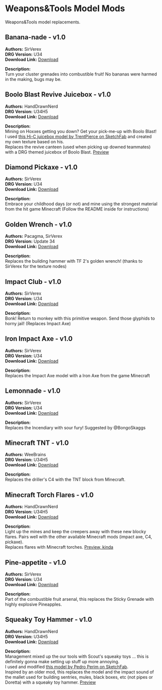 # Weapons&Tools Model Mods

Weapons&Tools model replacements.

<!-- mod list -->

## Banana-nade - v1.0
**Authors:** SirVerex  
**DRG Version:** U34  
**Download Link:** [Download](https://github.com/ArcticEcho/DRG-Mods/raw/ffcb64c1a309dcd251a5a9e35c480602e6a4be03/Visual/3D%20Model%20Replacement/Weapons%26Tools/Banana-nade%20-%20V1.0.zip)  

**Description:**  
Turn your cluster grenades into combustible fruit! No bananas were harmed in the making, bugs may be.

## Boolo Blast Revive Juicebox - v1.0
**Authors:** HandDrawnNerd  
**DRG Version:** U34H5  
**Download Link:** [Download](https://github.com/ArcticEcho/DRG-Mods/raw/f3e8dd4240648ec254278e01f1c4bfc93d177ee6/Visual/3D%20Model%20Replacement/Weapons%26Tools/Boolo%20Blast%20Revive%20Juicebox%20-%20V1.0%20_P.pak)  

**Description:**  
Mining on Hoxxes getting you down? Get your pick-me-up with Boolo Blast!  
I used [this Hi-C juicebox model by TrentPierce on SketchFab](https://sketchfab.com/3d-models/juice-box-b8ac289fd0ef4818be26c3731a58444f) and created my own texture based on his.  
Replaces the revive canteen (used when picking up downed teammates) with a DRG themed juicebox of Boolo Blast. [Preview](https://discord.com/channels/676880716142739467/732650220214681600/863847750772981800)

## Diamond Pickaxe - v1.0
**Authors:** SirVerex  
**DRG Version:** U34  
**Download Link:** [Download](https://github.com/ArcticEcho/DRG-Mods/raw/494acc50419f6225d8d57c6cad9f764e279feb00/Visual/3D%20Model%20Replacement/Weapons%26Tools/Diamond%20Pickaxe%20-%20V1.0.zip)  

**Description:**  
Embrace your childhood days (or not) and mine using the strongest material from the hit game Minecraft (Follow the README inside for instructions)

## Golden Wrench - v1.0
**Authors:** Pacagma, SirVerex  
**DRG Version:** Update 34  
**Download Link:** [Download](https://github.com/ArcticEcho/DRG-Mods/raw/daf9db633a4fee0004272fe62837d85d6117564e/Visual/3D%20Model%20Replacement/Weapons%26Tools/Golden%20Wrench%20-%20V1.0%20_P.pak)  

**Description:**  
Replaces the building hammer with TF 2's golden wrench! (thanks to SirVerex for the texture nodes)

## Impact Club - v1.0
**Authors:** SirVerex  
**DRG Version:** U34  
**Download Link:** [Download](https://github.com/ArcticEcho/DRG-Mods/raw/0d7fd4db0c5b044d21127183288b1209ffba4f25/Visual/3D%20Model%20Replacement/Weapons%26Tools/Impact%20Club%20-%20V1.0.zip)  

**Description:**  
Bonk! Return to monkey with this primitive weapon. Send those glyphids to horny jail! (Replaces Impact Axe)

## Iron Impact Axe - v1.0
**Authors:** SirVerex  
**DRG Version:** U34  
**Download Link:** [Download](https://github.com/ArcticEcho/DRG-Mods/raw/ac9e77fe5775446aee8163b02f88dc64e442b49c/Visual/3D%20Model%20Replacement/Weapons%26Tools/Iron%20Impact%20Axe%20-%20V1.0%20_P.pak)  

**Description:**  
Replaces the Impact Axe model with a Iron Axe from the game Minecraft

## Lemonnade - v1.0
**Authors:** SirVerex  
**DRG Version:** U34  
**Download Link:** [Download](https://github.com/ArcticEcho/DRG-Mods/raw/cec978b3d0b1dcc71f8d7dcf8bd2a4dcd32791c8/Visual/3D%20Model%20Replacement/Weapons%26Tools/Lemonnade%20-%20V1.0.zip)  

**Description:**  
Replaces the Incendiary with sour fury! Suggested by @BongoSkaggs

## Minecraft TNT - v1.0
**Authors:** WeeBrains  
**DRG Version:** U34H5  
**Download Link:** [Download](https://github.com/ArcticEcho/DRG-Mods/raw/d308c6360dc7f1bdbd0cd1cb589bab9480080dec/Visual/3D%20Model%20Replacement/Weapons%26Tools/Minecraft%20TNT%20-%20V1.0%20_P.pak)  

**Description:**  
Replaces the driller's C4 with the TNT block from Minecraft.

## Minecraft Torch Flares - v1.0
**Authors:** HandDrawnNerd  
**DRG Version:** U34H5  
**Download Link:** [Download](https://github.com/ArcticEcho/DRG-Mods/raw/23135133c674b61b3434fe569e1bf3410fabf632/Visual/3D%20Model%20Replacement/Weapons%26Tools/Minecraft%20Torch%20Flares%20-%20V1.0%20_P.pak)  

**Description:**  
Light up the mines and keep the creepers away with these new blocky flares. Pairs well with the other available Minecraft mods (impact axe, C4, pickaxe).  
Replaces flares with Minecraft torches. [Preview, kinda](https://discord.com/channels/676880716142739467/732650220214681600/865494586445266964)

## Pine-appetite - v1.0
**Authors:** SirVerex  
**DRG Version:** U34  
**Download Link:** [Download](https://github.com/ArcticEcho/DRG-Mods/raw/86ffbe32d22c69ba6ce302ec15dd7683418198fd/Visual/3D%20Model%20Replacement/Weapons%26Tools/Pine-appetite%20-%20V1.0.zip)  

**Description:**  
Part of the combustible fruit arsenal, this replaces the Sticky Grenade with highly explosive Pineapples.

## Squeaky Toy Hammer - v1.0
**Authors:** HandDrawnNerd  
**DRG Version:** U34H5  
**Download Link:** [Download](https://github.com/ArcticEcho/DRG-Mods/raw/40a50bd51eafd38941d9d0c96ec80cd31e7591d6/Visual/3D%20Model%20Replacement/Weapons%26Tools/Squeaky%20Toy%20Hammer%20-%20V1.0%20_P.pak)  

**Description:**  
Management mixed up the our tools with Scout's squeaky toys ... this is definitely gonna make setting up stuff up more annoying.  
I used and modified [this model by Pedro Perim on SketchFab](https://sketchfab.com/3d-models/toy-hammer-a190e92f53814532bf2ef03ec56bd16a).  
Inspired by an older mod, this replaces the model and the impact sound of the mallet used for building sentries, mules, black boxes, etc (not pipes or Doretta) with a squeaky toy hammer. [Preview](https://discord.com/channels/676880716142739467/732650220214681600/858484756740177960)